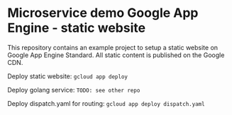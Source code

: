 # Microservice demo Google App Engine - static website
This repository contains an example project to setup a static website on Google App Engine Standard.
All static content is published on the Google CDN.

Deploy static website: `gcloud app deploy`

Deploy golang service: `TODO: see other repo` 

Deploy dispatch.yaml for routing: `gcloud app deploy dispatch.yaml` 
